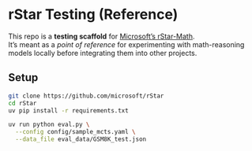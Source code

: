 # rStar Testing (Reference)

This repo is a **testing scaffold** for [Microsoft’s rStar-Math](https://github.com/microsoft/rStar).  
It’s meant as a *point of reference* for experimenting with math-reasoning models locally before integrating them into other projects.

## Setup
```bash
git clone https://github.com/microsoft/rStar
cd rStar
uv pip install -r requirements.txt

uv run python eval.py \
  --config config/sample_mcts.yaml \
  --data_file eval_data/GSM8K_test.json

